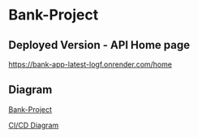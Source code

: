 # Bank-Project

## Deployed Version - API Home page
https://bank-app-latest-logf.onrender.com/home

## Diagram
[Bank-Project](https://excalidraw.com/#room=e2704007a4a052728b32,WHrEsT6Ft3tGDsRspGqfEQ)

[CI/CD Diagram](https://excalidraw.com/#json=_ps4FkzlCF-oYyqngfzHp,JCz2ViPqETVU8G_7VSpNwQ)
